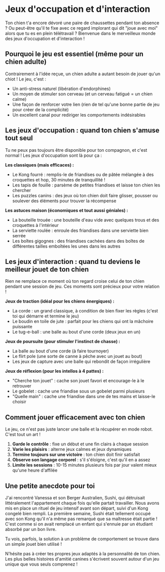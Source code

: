 # Jeux d'occupation et d'interaction

Ton chien t'a encore dévoré une paire de chaussettes pendant ton absence ? Ou peut-être qu'il te fixe avec ce regard implorant qui dit "joue avec moi" alors que tu es en plein télétravail ? Bienvenue dans le merveilleux monde des jeux d'occupation et d'interaction !

## Pourquoi le jeu est essentiel (même pour un chien adulte)

Contrairement à l'idée reçue, un chien adulte a autant besoin de jouer qu'un chiot ! Le jeu, c'est :
- Un anti-stress naturel (libération d'endorphines)
- Un moyen de stimuler son cerveau (et un cerveau fatigué = un chien calme)
- Une façon de renforcer votre lien (rien de tel qu'une bonne partie de jeu pour créer de la complicité)
- Un excellent canal pour rediriger les comportements indésirables

## Les jeux d'occupation : quand ton chien s'amuse tout seul

Tu ne peux pas toujours être disponible pour ton compagnon, et c'est normal ! Les jeux d'occupation sont là pour ça :

**Les classiques (mais efficaces) :**
- Le Kong fourré : remplis-le de friandises ou de pâtée mélangée à des croquettes et hop, 30 minutes de tranquillité !
- Les tapis de fouille : parsème de petites friandises et laisse ton chien les chercher
- Les puzzles canins : des jeux où ton chien doit faire glisser, pousser ou soulever des éléments pour trouver la récompense

**Les astuces maison (économiques et tout aussi géniales) :**
- La bouteille trouée : une bouteille d'eau vide avec quelques trous et des croquettes à l'intérieur
- La serviette roulée : enroule des friandises dans une serviette bien serrée
- Les boîtes gigognes : des friandises cachées dans des boîtes de différentes tailles emboîtées les unes dans les autres

## Les jeux d'interaction : quand tu deviens le meilleur jouet de ton chien

Rien ne remplace ce moment où ton regard croise celui de ton chien pendant une session de jeu. Ces moments sont précieux pour votre relation !

**Jeux de traction (idéal pour les chiens énergiques) :**
- La corde : un grand classique, à condition de bien fixer les règles (c'est toi qui démarre et termine le jeu)
- Le boudin en toile de jute : parfait pour les chiens qui ont la mâchoire puissante
- Le tug-e-ball : une balle au bout d'une corde (deux jeux en un)

**Jeux de poursuite (pour stimuler l'instinct de chasse) :**
- La balle au bout d'une corde (à faire tournoyer)
- Le flirt pole (une sorte de canne à pêche avec un jouet au bout)
- Les jeux de capture avec une balle qui rebondit de façon irrégulière

**Jeux de réflexion (pour les intellos à 4 pattes) :**
- "Cherche ton jouet" : cache son jouet favori et encourage-le à le retrouver
- Le gobelet : cache une friandise sous un gobelet parmi plusieurs
- "Quelle main" : cache une friandise dans une de tes mains et laisse-le choisir

## Comment jouer efficacement avec ton chien

Le jeu, ce n'est pas juste lancer une balle et la récupérer en mode robot. C'est tout un art !

1. **Garde le contrôle** : fixe un début et une fin clairs à chaque session
2. **Varie les plaisirs** : alterne jeux calmes et jeux dynamiques
3. **Termine toujours sur une victoire** : ton chien doit finir satisfait
4. **Observe son langage corporel** : s'il s'éloigne, c'est qu'il en a assez
5. **Limite les sessions** : 10-15 minutes plusieurs fois par jour valent mieux qu'une heure d'affilée

## Une petite anecdote pour toi

J'ai rencontré Vanessa et son Berger Australien, Sushi, qui détruisait littéralement l'appartement chaque fois qu'elle partait travailler. Nous avons mis en place un rituel de jeu intensif avant son départ, suivi d'un Kong congelé bien rempli. La première semaine, Sushi était tellement occupé avec son Kong qu'il n'a même pas remarqué que sa maîtresse était partie ! C'est comme si on avait remplacé un enfant qui s'ennuie par un étudiant absorbé par un bon livre.

Tu vois, parfois, la solution à un problème de comportement se trouve dans un simple jouet bien utilisé !

N'hésite pas à créer tes propres jeux adaptés à la personnalité de ton chien. Les plus belles histoires d'amitié canines s'écrivent souvent autour d'un jeu unique que vous seuls comprenez ! 